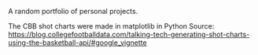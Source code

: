 A random portfolio of personal projects.

The CBB shot charts were made in matplotlib in Python
Source: https://blog.collegefootballdata.com/talking-tech-generating-shot-charts-using-the-basketball-api/#google_vignette 

